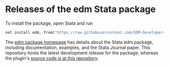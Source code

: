 # Releases of the edm Stata package 

To install the package, open Stata and run
```stata
net install edm, from("https://raw.githubusercontent.com/EDM-Developers/edm-releases/master/") replace
```
The [edm package homepage](https://jinjingli.github.io/edm/) has details about the Stata edm package, including documentation, examples, and the Stata Journal paper.
This repository hosts the latest development release for the package, whereas the plugin's [source code is at this repository](https://github.com/EDM-Developers/EDM).